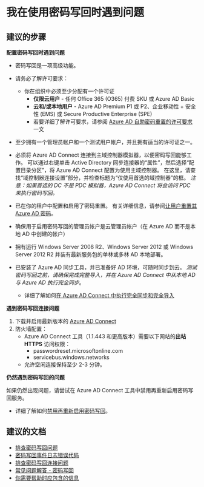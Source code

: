 <properties
    pageTitle="I'm having a problem with password writeback"
    description="密码重置/密码写回"
    service="microsoft.aad"
    resource="Microsoft_AAD_IAM"
    authors="zhchia, gahug"
    displayOrder=""
    selfHelpType="generic"
    supportTopicIds="32565598"
    resourceTags=""
    productPesIds="14785"
    cloudEnvironments="public"
    />


# <a name="im-having-a-problem-with-password-writeback"></a>我在使用密码写回时遇到问题

## <a name="recommended-steps"></a>**建议的步骤**

**配置密码写回时遇到问题**

* 密码写回是一项高级功能。

* 请务必了解许可要求：
  * 你在组织中必须至少分配有一个许可证
    * **仅限云用户** - 任何 Office 365 (O365) 付费 SKU 或 Azure AD Basic
    * **云和/或本地用户** - Azure AD Premium P1 或 P2、企业移动性 + 安全性 (EMS) 或 Secure Productive Enterprise (SPE)
    * 若要详细了解许可要求，请参阅 [Azure AD 自助密码重置的许可要求](https://docs.microsoft.com/azure/active-directory/active-directory-passwords-licensing)一文

* 至少拥有一个管理员帐户和一个测试用户帐户，并且拥有适当的许可证之一。

* 必须将 Azure AD Connect 连接到主域控制器模拟器，以便密码写回能够工作。 可以通过右键单击 Active Directory 同步连接器的“属性”，然后选择“配置目录分区”，将 Azure AD Connect 配置为使用主域控制器。 在这里，请查找“域控制器连接设置”部分，并检查标题为“仅使用首选的域控制器”的框。 *注意：如果首选的 DC 不是 PDC 模拟器，Azure AD Connect 将会访问 PDC 来执行密码写回。*

* 已在你的租户中配置和启用了密码重置。 有关详细信息，请参阅[让用户重置其 Azure AD 密码](https://docs.microsoft.com/azure/active-directory/active-directory-passwords-getting-started#enable-users-to-reset-their-azure-ad-passwords)。

* 确保用于启用密码写回的管理员帐户是云管理员帐户（在 Azure AD 而不是本地 AD 中创建的帐户）

* 拥有运行 Windows Server 2008 R2、Windows Server 2012 或 Windows Server 2012 R2 并装有最新服务包的单林或多林 AD 本地部署。

* 已安装了 Azure AD 同步工具，并已准备好 AD 环境，可随时同步到云。 *测试密码写回之前，请确保完成完整导入，并在 Azure AD Connect 中从本地 AD 与 Azure AD 执行完全同步*。
  * 详细了解如何[在 Azure AD Connect 中执行完全同步和完全导入](https://docs.microsoft.com/azure/active-directory/connect/active-directory-aadconnectsync-operations#staging-mode)

**遇到密码写回连接问题**

1. 下载并启用最新版本的 [Azure AD Connect](https://www.microsoft.com/download/details.aspx?id=47594)
2. 防火墙配置：
   * Azure AD Connect 工具（1.1.443 和更高版本）需要以下网站的**出站 HTTPS** 访问权限：
     * passwordreset.microsoftonline.com
     * servicebus.windows.networks
   * 允许空闲连接保持至少 2-3 分钟。

**仍然遇到密码写回的问题**

如果仍然出现问题，请尝试在 Azure AD Connect 工具中禁用再重新启用密码写回服务。

* 详细了解如何[禁用再重新启用密码写回](https://docs.microsoft.com/azure/active-directory/active-directory-passwords-troubleshoot#disable-and-re-enable-the-password-writeback-feature)。

## <a name="recommended-documents"></a>**建议的文档**

* [排查密码写回问题](https://docs.microsoft.com/azure/active-directory/active-directory-passwords-troubleshoot#troubleshoot-password-writeback)
* [密码写回事件日志错误代码](https://docs.microsoft.com/azure/active-directory/active-directory-passwords-troubleshoot#password-writeback-event-log-error-codes)
* [排查密码写回连接问题](https://docs.microsoft.com/azure/active-directory/active-directory-passwords-troubleshoot#troubleshoot-password-writeback-connectivity)
* [常见问题解答 - 密码写回](https://docs.microsoft.com/azure/active-directory/active-directory-passwords-faq#password-writeback)
* [你需要帮助时应包含的信息](https://docs.microsoft.com/azure/active-directory/active-directory-passwords-troubleshoot#contact-microsoft-support)

